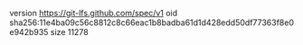 version https://git-lfs.github.com/spec/v1
oid sha256:11e4ba09c56c8812c8c66eac1b8badba61d1d428edd50df77363f8e0e942b935
size 11278
